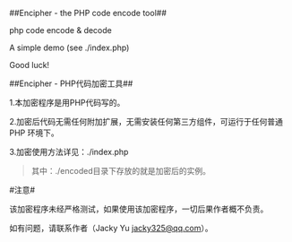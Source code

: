 ##Encipher - the PHP code encode tool##

php code encode &amp; decode

A simple demo (see ./index.php)

Good luck!



##Encipher - PHP代码加密工具##

1.本加密程序是用PHP代码写的。

2.加密后代码无需任何附加扩展，无需安装任何第三方组件，可运行于任何普通 PHP 环境下。

3.加密使用方法详见：./index.php

> 其中：./encoded目录下存放的就是加密后的实例。



#注意#

该加密程序未经严格测试，如果使用该加密程序，一切后果作者概不负责。

如有问题，请联系作者（Jacky Yu <jacky325@qq.com>）。
